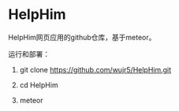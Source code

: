 # HelpHim
HelpHim网页应用的github仓库，基于meteor。

运行和部署：
1.  git clone https://github.com/wujr5/HelpHim.git

2.  cd HelpHim

3.  meteor
